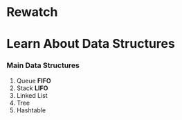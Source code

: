 # Rewatch

# Learn About Data Structures

### Main Data Structures

1. Queue **FIFO**
2. Stack **LIFO**
3. Linked List
4. Tree
5. Hashtable
